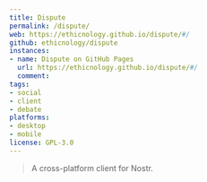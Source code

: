 ```yaml
---
title: Dispute
permalink: /dispute/
web: https://ethicnology.github.io/dispute/#/
github: ethicnology/dispute
instances:
- name: Dispute on GitHub Pages 
  url: https://ethicnology.github.io/dispute/#/
  comment: 
tags:
- social
- client
- debate
platforms:
- desktop
- mobile
license: GPL-3.0
---
```


> A cross-platform client for Nostr.

